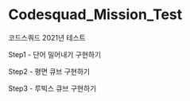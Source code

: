 # Codesquad_Mission_Test
코드스쿼드 2021년 테스트

Step1 - 단어 밀어내기 구현하기 

Step2 - 평면 큐브 구현하기

Step3 - 루빅스 큐브 구현하기

